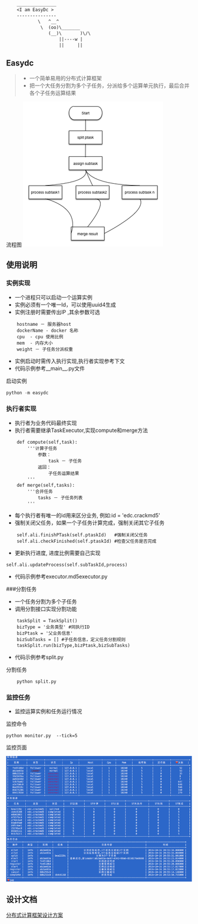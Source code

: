         _______________
        <I am EasyDc >                   
        ---------------                              
                \   ^__^
                 \  (oo)\_______
                    (__)\       )\/\  
                        ||----w |
                        ||     ||


## Easydc
> * 一个简单易用的分布式计算框架
> * 把一个大任务分割为多个子任务，分派给多个运算单元执行，最后合并各个子任务运算结果

流程图
![流程图](./doc/分布式计算流程.bmp)

## 使用说明

### 实例实现
* 一个进程只可以启动一个运算实例
* 实例必须有一个唯一Id，可以使用uuid4生成
* 实例注册时需要传出IP ,其余参数可选
```
    hostname － 服务器host
    dockerName - docker 名称 
    cpu  - cpu 使用比例
    mem  - 内存大小
    weight － 子任务分派权重 
```
* 实例启动时需传入执行实现,执行者实现参考下文
* 代码示例参考__main__.py文件

 启动实例
 ```python
 python -m easydc
 ```

### 执行者实现
* 执行者为业务代码最终实现
* 执行者需要继承TaskExecutor,实现compute和merge方法
```
    def compute(self,task):
        '''计算子任务
            参数：
                task － 子任务
            返回：
                子任务运算结果
        '''
    def merge(self,tasks):
        '''合并任务
            tasks － 子任务列表
        '''
```
* 每个执行者有唯一的id用来区分业务, 例如:id = 'edc.crackmd5'
* 强制关闭父任务，如果一个子任务计算完成，强制关闭其它子任务
```
    self.ali.finishPTask(self.ptaskId)   #强制关闭父任务
    self.ali.checkFinished(self.ptaskId) #检查父任务是否完成
```
* 更新执行进度, 进度比例需要自己实现
```
self.ali.updateProcess(self.subTaskId,process)
```
* 代码示例参考executor.md5executor.py

###分割任务
* 一个任务分割为多个子任务
* 调用分割接口实现分割功能 
```
    taskSplit = TaskSplit()
    bizType = '业务类型' #同执行ID
    bizPtask = '父业务信息' 
    bizSubTasks = [] #子任务信息，定义任务分割规则
    taskSplit.run(bizType,bizPtask,bizSubTasks)
```

* 代码示例参考split.py

分割任务
```
    python split.py
```

### 监控任务
* 监控运算实例和任务运行情况

监控命令
```
python monitor.py  --tick=5
```

监控页面

![监控页面](./doc/edcmonitor.png)

## 设计文档

[分布式计算框架设计方案](https://github.com/golbj2015/easydc/blob/master/doc/%E5%88%86%E5%B8%83%E5%BC%8F%E8%AE%A1%E7%AE%97%E6%A1%86%E6%9E%B6%E8%AE%BE%E8%AE%A1%E6%96%87%E6%A1%A3.md)
